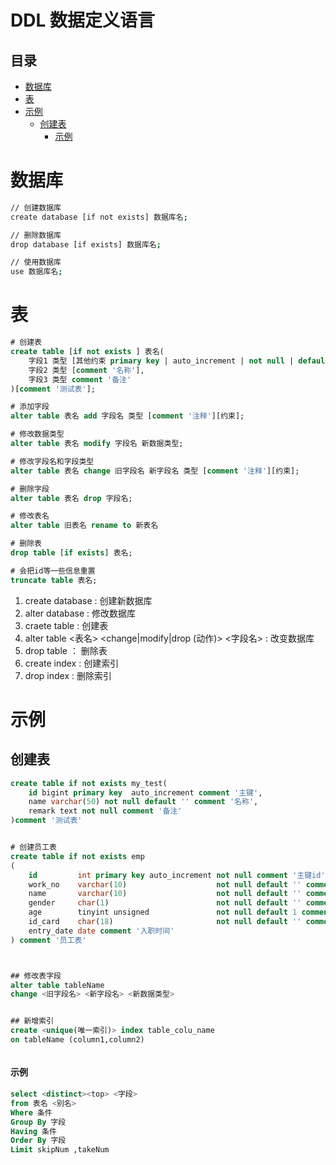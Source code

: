 # DDL 数据定义语言

## 目录

- [数据库](#数据库)
- [表](#表)
- [示例](#示例)
  - [创建表](#创建表)
    - [示例](#示例)

# 数据库

```bash 
// 创建数据库
create database [if not exists] 数据库名;

// 删除数据库
drop database [if exists] 数据库名;

// 使用数据库
use 数据库名;


```


# 表

```sql 
# 创建表
create table [if not exists ] 表名(
    字段1 类型 [其他约束 primary key | auto_increment | not null | default '' ] [comment '主键'],
    字段2 类型 [comment '名称'],
    字段3 类型 comment '备注'
)[comment '测试表'];

# 添加字段
alter table 表名 add 字段名 类型 [comment '注释'][约束];

# 修改数据类型
alter table 表名 modify 字段名 新数据类型;

# 修改字段名和字段类型
alter table 表名 change 旧字段名 新字段名 类型 [comment '注释'][约束];

# 删除字段
alter table 表名 drop 字段名;

# 修改表名
alter table 旧表名 rename to 新表名

# 删除表
drop table [if exists] 表名;

# 会把id等一些信息重置
truncate table 表名;


```


1. create database : 创建新数据库
2. alter  database : 修改数据库
3. craete table : 创建表
4. alter table <表名> \<change|modify|drop (动作)> <字段名> : 改变数据库
5. drop table ： 删除表
6. create index : 创建索引
7. drop index : 删除索引

&#x20;

# 示例

## 创建表

```sql 
create table if not exists my_test(
    id bigint primary key  auto_increment comment '主键',
    name varchar(50) not null default '' comment '名称',
    remark text not null comment '备注'
)comment '测试表'


# 创建员工表
create table if not exists emp
(
    id         int primary key auto_increment not null comment '主键id',
    work_no    varchar(10)                    not null default '' comment '工号',
    name       varchar(10)                    not null default '' comment '员工姓名',
    gender     char(1)                        not null default '' comment '性别',
    age        tinyint unsigned               not null default 1 comment '年龄',
    id_card    char(18)                       not null default '' comment '身份证',
    entry_date date comment '入职时间'
) comment '员工表'




```


```sql 
## 修改表字段
alter table tableName 
change <旧字段名> <新字段名> <新数据类型>


## 新增索引
create <unique(唯一索引)> index table_colu_name
on tableName (column1,column2)



```


#### 示例

```sql 
select <distinct><top> <字段>
from 表名 <别名>
Where 条件
Group By 字段
Having 条件
Order By 字段
Limit skipNum ,takeNum

```
